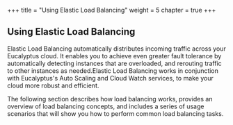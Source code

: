 +++
title = "Using Elastic Load Balancing"
weight = 5
chapter = true
+++


## Using Elastic Load Balancing
Elastic Load Balancing automatically distributes incoming traffic across your Eucalyptus cloud. It enables you to achieve even greater fault tolerance by automatically detecting instances that are overloaded, and rerouting traffic to other instances as needed.Elastic Load Balancing works in conjunction with Eucalyptus's Auto Scaling and Cloud Watch services, to make your cloud more robust and efficient. 

The following section describes how load balancing works, provides an overview of load balancing concepts, and includes a series of usage scenarios that will show you how to perform common load balancing tasks. 

